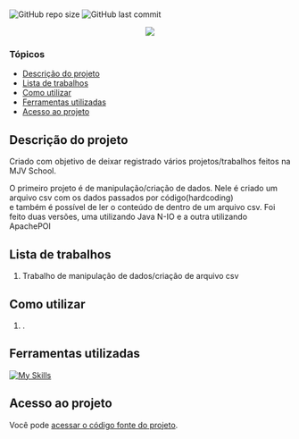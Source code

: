 # <h1 align="center">  </h1>
![GitHub repo size](https://img.shields.io/github/repo-size/PedroQueiroz1/mjv-java-school)
![GitHub last commit](https://img.shields.io/github/last-commit/PedroQueiroz1/mjv-java-school)

<p align="center">
   <img src="http://img.shields.io/static/v1?label=STATUS&message=EM%20DESENVOLVIMENTO&color=RED&style=for-the-badge" #vitrinedev/>
</p>

### Tópicos 

- [Descrição do projeto](#descrição-do-projeto)
- [Lista de trabalhos](#lista-de-trabalhos)
- [Como utilizar](#como-utilizar)
- [Ferramentas utilizadas](#ferramentas-utilizadas)
- [Acesso ao projeto](#acesso-ao-projeto)

## Descrição do projeto 

<p align="justify">
      Criado com objetivo de deixar registrado vários projetos/trabalhos feitos na MJV School.<br>
   <p>
      O primeiro projeto é de manipulação/criação de dados. 
   Nele é criado um arquivo csv com os dados passados por código(hardcoding)<br>
   e também é possível de ler o conteúdo de dentro de um arquivo csv.
   Foi feito duas versões, uma utilizando Java N-IO e a outra utilizando ApachePOI
   </p>
   
## Lista de trabalhos

   <ol>
      <li>
         Trabalho de manipulação de dados/criação de arquivo csv
      </li>
   </ol>

## Como utilizar

   <ol>
      <li>
         .
      </li>
   </ol>

## Ferramentas utilizadas

[![My Skills](https://skillicons.dev/icons?i=java)](https://skillicons.dev)

## Acesso ao projeto

Você pode [acessar o código fonte do projeto](https://github.com/PedroQueiroz1/mjv-java-school).

